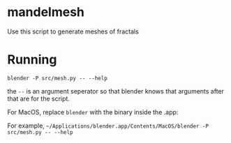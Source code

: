 # mandelmesh

Use this script to generate meshes of fractals


# Running

`blender -P src/mesh.py -- --help`

the `--` is an argument seperator so that blender knows that arguments after that are for the script.

For MacOS, replace `blender` with the binary inside the .app:

For example, `~/Applications/blender.app/Contents/MacOS/blender -P src/mesh.py -- --help`


